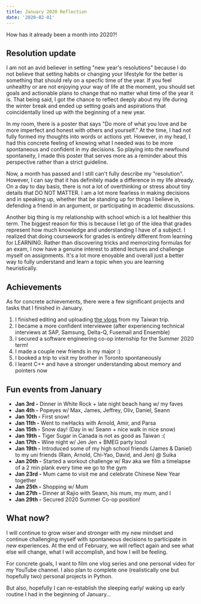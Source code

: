 ```yaml
---
title: January 2020 Reflection
date: '2020-02-01'
---
```


How has it already been a month into 2020?!

## Resolution update

I am not an avid believer in setting "new year's resolutions" because I do not believe that setting habits or changing your lifestyle for the better is something that should rely on a specfic time of the year. If you feel unhealthy or are not enjoying your way of life at the moment, you should set goals and actionable plans to change that no matter what time of the year it is. That being said, I got the chance to reflect deeply about my life during the winter break and ended up setting goals and aspirations that coincidentally lined up with the beginning of a new year.

In my room, there is a poster that says "Do more of what you love and be more imperfect and honest with others and yourself." At the time, I had not fully formed my thoughts into words or actions yet. However, in my head, I had this concrete feeling of knowing what I needed was to be more spontaneous and confident in my decisions. So playing into the newfound spontaneity, I made this poster that serves more as a reminder about this perspective rather than a strict guideline.

Now, a month has passed and I still can't fully describe my "resolution". However, I can say that it has definitely made a difference in my life already. On a day to day basis, there is not a lot of overthinking or stress about tiny details that DO NOT MATTER. I am a lot more fearless in making decisions and in speaking up, whether that be standing up for things I believe in, defending a friend in an argument, or participating in academic discussions.

Another big thing is my relationship with school which is a lot healthier this term. The biggest reason for this is because I let go of the idea that grades represent how much knowledge and understanding I have of a subject. I realized that doing coursework for grades is entirely different from learning for LEARNING. Rather than discovering tricks and memorizing formulas for an exam, I now have a genuine interest to attend lectures and challenge myself on assignments. It's a lot more enoyable and overall just a better way to fully understand and learn a topic when you are learning heuristically.

## Achievements

As for concrete achievements, there were a few significant projects and tasks that I finished in January.

1. I finished editing and uploading [the vlogs](https://www.youtube.com/playlist?list=PLJ0YdHDWAKOnCefIQ6JWXc7qfnuXV89o2) from my Taiwan trip.
2. I became a more confident interviewee (after experiencing technical interviews at SAP, Samsung, Delta-Q, Fusemail and Ensemble)
3. I secured a software engineering co-op internship for the Summer 2020 term!
4. I made a couple new friends in my major :)
5. I booked a trip to visit my brother in Toronto spontaneously
6. I learnt C++ and have a stronger understanding about memory and pointers now

## Fun events from January

-   **Jan 3rd -** Dinner in White Rock + late night beach hang w/ my faves
-   **Jan 4th -** Popeyes w/ Max, James, Jeffrey, Oliv, Daniel, Seann
-   **Jan 10th -** First snow!
-   **Jan 11th -** Went to nwHacks with Arnold, Amir, and Parsa
-   **Jan 15th -** Snow day! (Day in w/ Seann + nice walk in nice snow)
-   **Jan 19th -** Tiger Sugar in Canada is not as good as Taiwan :(
-   **Jan 17th -** Wine night w/ Jen Jen + BMEG party loool
-   **Jan 19th -** Introduced some of my high school friends (James & Daniel) to my uni friends (Rain, Arnold, Chi-Yao, David, and Jen) @ Suika
-   **Jan 20th -** Started a workout challenge w/ Rav aka we film a timelapse of a 2 min plank every time we go to the gym
-   **Jan 23rd -** Mum came to visit me and celebrate Chinese New Year together
-   **Jan 25th -** Shopping w/ Mum
-   **Jan 27th -** Dinner at Rajio with Seann, his mum, my mum, and I
-   **Jan 29th -** Secured 2020 Summer Co-op position!

## What now?

I will continue to grow wiser and stronger with my new mindset and continue challenging myself with spontaneous decisions to participate in new experiences. At the end of February, we will reflect again and see what else will change, what I will accomplish, and how I will be feeling.

For concrete goals, I want to film one vlog series and one personal video for my YouTube channel. I also plan to complete one (realistically one but hopefully two) personal projects in Python.

But also, hopefully I can re-establish the sleeping early/ waking up early routine I had in the beginning of January...
